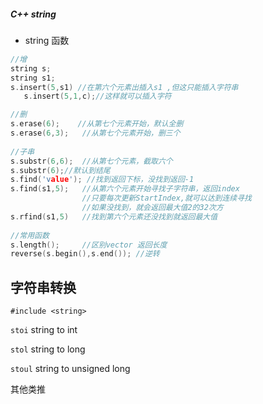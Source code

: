 ##### C++   string

* string 函数

```c++
//增
string s;
string s1;
s.insert(5,s1) //在第六个元素出插入s1 ,但这只能插入字符串
   s.insert(5,1,c);//这样就可以插入字符

//删
s.erase(6);    //从第七个元素开始，默认全删
s.erase(6,3);   //从第七个元素开始，删三个
    
//子串
s.substr(6,6);  //从第七个元素，截取六个
s.substr(6);//默认到结尾
s.find('value'); //找到返回下标，没找到返回-1
s.find(s1,5);   //从第六个元素开始寻找子字符串，返回index
                //只要每次更新StartIndex,就可以达到连续寻找
                //如果没找到，就会返回最大值2的32次方
s.rfind(s1,5)   //找到第六个元素还没找到就返回最大值
    
//常用函数
s.length();     //区别vector 返回长度
reverse(s.begin(),s.end()); //逆转
```

## 字符串转换

`#include <string>`

`stoi` string to int

`stol` string to long 

`stoul` string to unsigned long

其他类推
